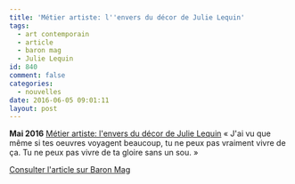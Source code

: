 ```yaml
---
title: 'Métier artiste: l''envers du décor de Julie Lequin'
tags:
  - art contemporain
  - article
  - baron mag
  - Julie Lequin
id: 840
comment: false
categories:
  - nouvelles
date: 2016-06-05 09:01:11
layout: post 
---
```


**Mai 2016**
[Métier artiste: l'envers du décor de Julie Lequin](http://www.baronmag.com/2016/05/metier-artiste-julie-lequin/)
« J'ai vu que même si tes oeuvres voyagent beaucoup, tu ne peux pas vraiment vivre de ça. Tu ne peux pas vivre de ta gloire sans un sou. »

[Consulter l'article sur Baron Mag](http://www.baronmag.com/2016/05/metier-artiste-julie-lequin/)
